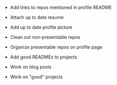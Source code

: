 - Add links to repos mentioned in profile README
- Attach up to date resume
- Add up to date profile picture
- Clean out non-presentable repos
- Organize presentable repos on profile page

- Add good READMEs to projects
- Work on blog posts
- Work on "good" projects
